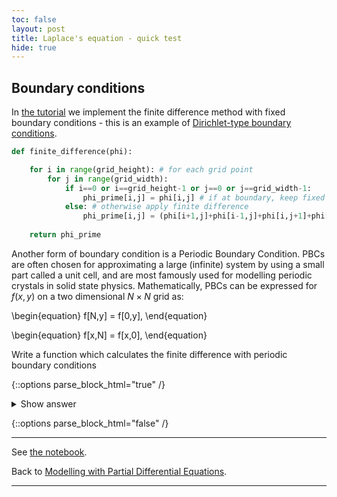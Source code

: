 ```yaml
---
toc: false
layout: post
title: Laplace's equation - quick test
hide: true
---
```


## Boundary conditions

In [the tutorial](https://nu-cem.github.io/CompPhys/2021/08/02/Finite-Difference) we implement the finite difference method with fixed boundary conditions - this is an example of [Dirichlet-type boundary conditions](https://math.libretexts.org/Bookshelves/Differential_Equations/Book%3A_Partial_Differential_Equations_(Walet)/03%3A_Boundary_and_Initial_Conditions/3.02%3A_Explicit_Boundary_Conditions). 

~~~python
def finite_difference(phi):

    for i in range(grid_height): # for each grid point
        for j in range(grid_width):
            if i==0 or i==grid_height-1 or j==0 or j==grid_width-1:
                phi_prime[i,j] = phi[i,j] # if at boundary, keep fixed
            else: # otherwise apply finite difference
                phi_prime[i,j] = (phi[i+1,j]+phi[i-1,j]+phi[i,j+1]+phi[i,j-1]) / 4
    
    return phi_prime
~~~

Another form of boundary condition is a Periodic Boundary Condition. PBCs are often chosen for approximating a large (infinite) system by using a small part called a unit cell, and are most famously used for modelling periodic crystals in solid state physics. Mathematically, PBCs can be expressed for $f(x,y)$ on a two dimensional $N \times N$ grid as:

\begin{equation}
f[N,y] = f[0,y],
\end{equation}

\begin{equation}
f[x,N] = f[x,0],
\end{equation}

Write a function which calculates the finite difference with periodic boundary conditions

{::options parse_block_html="true" /}
<details>
  <summary markdown="span">Show answer</summary>
    
~~~python
def finite_difference(phi):

    for i in range(N): # for each grid point
        for j in range(N):
    
            i1 = i+1
            j1 = j+1
            i2 = i-1
            j2 = j-1
            
            if i == N-1:
                i1 = 0
            if i == 0:
                i2 == N-1
            if j == N-1:
                j1 = 0
            if j == 0:
                j2 == N-1

            phi_prime[i,j] = (phi[i1,j]+phi[i2,j]+phi[i,j1]+phi[i,j2]) / 4
    
    return phi_prime
~~~
    
</details>

{::options parse_block_html="false" /}    

---

See [the notebook](https://nu-cem.github.io/CompPhys/2021/08/02/Finite-Difference.html).

Back to [Modelling with Partial Differential Equations](https://nu-cem.github.io/CompPhys/2021/08/02/PDEs.html).

---